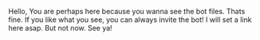 Hello, You are perhaps here because you wanna see the bot files. Thats fine. 
If you like what you see, you can always invite the bot!
I will set a link here asap. But not now. See ya!